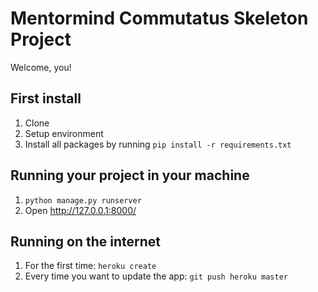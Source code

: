 # Mentormind Commutatus Skeleton Project

Welcome, you!

## First install

1. Clone
2. Setup environment
3. Install all packages by running `pip install -r requirements.txt`


## Running your project in your machine

1. `python manage.py runserver`
2. Open http://127.0.0.1:8000/

## Running on the internet

1. For the first time: `heroku create`
2. Every time you want to update the app: `git push heroku master`
